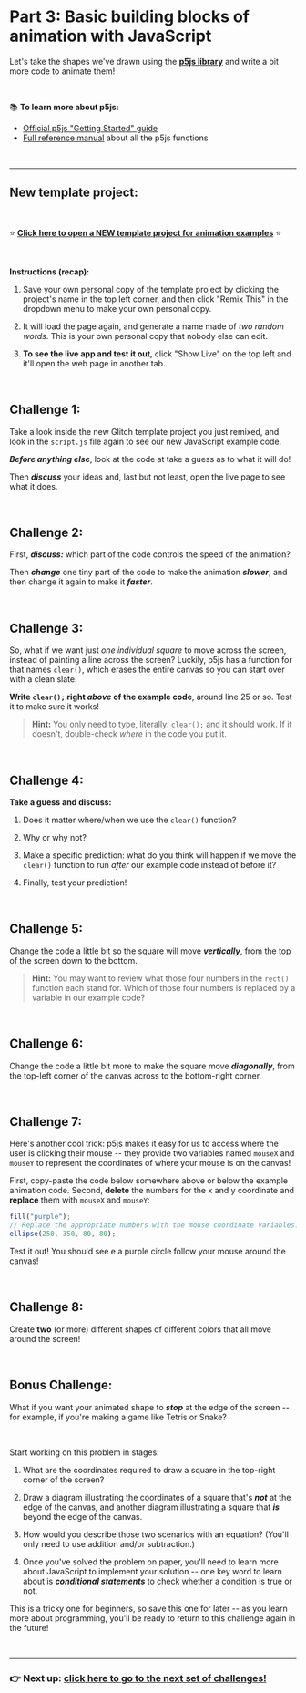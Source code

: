 # Part 3: Basic building blocks of animation with JavaScript 

Let's take the shapes we've drawn using the [**p5js library**](https://p5js.org/) and write a bit more code to animate them!

<br/>

:books: **To learn more about p5js:**

  - [Official p5js "Getting Started" guide](https://p5js.org/get-started/)
  - [Full reference manual](https://p5js.org/reference/) about all the p5js functions

<br/>

<hr/>

## New template project:

<br/>

:star: [**Click here to open a NEW template project for animation examples**](https://glitch.com/edit/#!/canvas-animation) :star:

<br/>

**Instructions (recap):**

  1. Save your own personal copy of the template project by clicking the project's name in the top left corner, and then click "Remix This" in the dropdown menu to make your own personal copy.
  
  2. It will load the page again, and generate a name made of *two random words*. This is your own personal copy that nobody else can edit.
  
  3. **To see the live app and test it out**, click "Show Live" on the top left and it'll open the web page in another tab.


<br/>

## Challenge 1:

Take a look inside the new Glitch template project you just remixed, and look in the `script.js` file again to see our new JavaScript example code.

***Before anything else***, look at the code at take a guess as to what it will do!

Then ***discuss*** your ideas and, last but not least, open the live page to see what it does.

<br/>

## Challenge 2:

First, ***discuss:*** which part of the code controls the speed of the animation? 

Then ***change*** one tiny part of the code to make the animation ***slower***, and then change it again to make it ***faster***.


<br/>

## Challenge 3:

So, what if we want just *one individual square* to move across the screen, instead of painting a line across the screen? Luckily, p5js has a function for that names `clear()`, which erases the entire canvas so you can start over with a clean slate.

**Write `clear();` right *above* of the example code**, around line 25 or so. Test it to make sure it works!

  > **Hint:** You only need to type, literally: `clear();` and it should work. If it doesn't, double-check *where* in the code you put it.
  
 
<br/>

## Challenge 4:

**Take a guess and discuss:**

  1. Does it matter where/when we use the `clear()` function?
  
  2. Why or why not?
  
  3. Make a specific prediction: what do you think will happen if we move the `clear()` function to run *after* our example code instead of before it?
  
  4. Finally, test your prediction!

<br/>

## Challenge 5:

Change the code a little bit so the square will move ***vertically***, from the top of the screen down to the bottom.

  > **Hint:** You may want to review what those four numbers in the `rect()` function each stand for. Which of those four numbers is replaced by a variable in our example code?

<br/>

## Challenge 6:

Change the code a little bit more to make the square move ***diagonally***, from the top-left corner of the canvas across to the bottom-right corner.

<br/>

## Challenge 7:

Here's another cool trick: p5js makes it easy for us to access where the user is clicking their mouse -- they provide two variables named `mouseX` and `mouseY` to represent the coordinates of where your mouse is on the canvas!

First, copy-paste the code below somewhere above or below the example animation code. Second, **delete** the numbers for the x and y coordinate and **replace** them with `mouseX` and `mouseY`:

```javascript
fill("purple");
// Replace the appropriate numbers with the mouse coordinate variables:
ellipse(250, 350, 80, 80);
```

Test it out! You should see e a purple circle follow your mouse around the canvas!

<br/>

## Challenge 8:

Create **two** (or more) different shapes of different colors that all move around the screen!

<br/>

## Bonus Challenge:

What if you want your animated shape to ***stop*** at the edge of the screen -- for example, if you're making a game like Tetris or Snake?

<br/>

Start working on this problem in stages:

  1. What are the coordinates required to draw a square in the top-right corner of the screen?
  
  2. Draw a diagram illustrating the coordinates of a square that's ***not*** at the edge of the canvas, and another diagram illustrating a square that ***is*** beyond the edge of the canvas.
  
  3. How would you describe those two scenarios with an equation? (You'll only need to use addition and/or subtraction.)
  
  4. Once you've solved the problem on paper, you'll need to learn more about JavaScript to implement your solution -- one key word to learn about is ***conditional statements*** to check whether a condition is true or not.
  
This is a tricky one for beginners, so save this one for later -- as you learn more about programming, you'll be ready to return to this challenge again in the future!
  


<br/>
<hr/>

### :point_right: **Next up: [click here to go to the next set of challenges!](#)**

